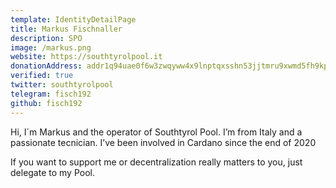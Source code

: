 ```yaml
---
template: IdentityDetailPage
title: Markus Fischnaller
description: SPO
image: /markus.png
website: https://southtyrolpool.it
donationAddress: addr1q94uae0f6w3zwqyww4x9lnptqxsshn53jjtmru9xwmd5fh9kpul8ek6aclvgmgxtcr3xg6d77fn2zwp6jvuqs09z9lzsg358wx
verified: true
twitter: southtyrolpool
telegram: fisch192
github: fisch192
---
```

Hi, I´m Markus and the operator of Southtyrol Pool. I’m from Italy and a passionate tecnician. I’ve been involved in Cardano since the end of 2020

If you want to support me or decentralization really matters to you, just delegate to my Pool.
